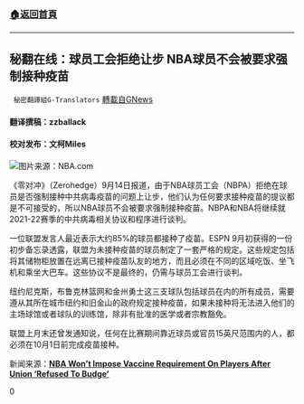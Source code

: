 ###  [:house:返回首頁](https://github.com/ourhimalayas/txt)
---


## 秘翻在线：球员工会拒绝让步 NBA球员不会被要求强制接种疫苗
` 秘密翻譯組G-Translators` [轉載自GNews](https://gnews.org/zh-hans/1536635/)

#### 翻译撰稿：zzballack

#### 校对发布：文柯Miles

![](https://assets.gnews.org/wp-content/uploads/2021/09/sadft45y65i8o9p4y45y6587oi78k78i.png)图片来源：NBA.com

《零对冲》（Zerohedge）9月14日报道，由于NBA球员工会（NBPA）拒绝在球员是否强制接种中共病毒疫苗的问题上让步，他们认为任何要求接种疫苗的提议都是不可接受的，所以NBA球员不会被要求强制接种疫苗。NBPA和NBA将继续就2021-22赛季的中共病毒相关协议和程序进行谈判。

一位联盟发言人最近表示大约85%的球员都接种了疫苗。ESPN 9月初获得的一份初步备忘录透露，联盟为未接种疫苗的球员制定了一套严格的规定。这些规定包括将其储物柜放置在远离已接种疫苗队友的地方，而且必须在不同的区域吃饭、坐飞机和乘坐大巴车。这些协议不是最终的，仍需与球员工会进行谈判。

纽约尼克斯，布鲁克林篮网和金州勇士这三支球队包括球员在内的所有成员，需要遵从其所在城市纽约和旧金山的政府规定接种疫苗，如果未接种将无法进入他们的主场球馆或者球队的训练馆，除非有批准的医学或者宗教豁免。

联盟上月末还曾发通知说，任何在比赛期间靠近球员或官员15英尺范围内的人，都必须在10月1日前完成疫苗接种。

新闻来源：[**NBA Won’t Impose Vaccine Requirement On Players After Union ‘Refused To Budge’**](https://www.zerohedge.com/covid-19/nba-wont-impose-vaccine-requirement-players-after-union-refused-budge)

0
